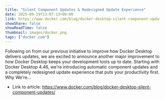 ```yaml
---
title: "Silent Component Updates & Redesigned Update Experience"
date: 2025-09-19T13:07:13+00:00
link: https://www.docker.com/blog/docker-desktop-silent-component-updates/
showShare: false
showReadTime: false
thumbnail: images/docker.png
tags: ["docker.com"]
---
```

Following on from our previous initiative to improve how Docker Desktop delivers updates, we are excited to announce another major improvement to how Docker Desktop keeps your development tools up to date. Starting with Docker Desktop 4.46, we're introducing automatic component updates and a completely redesigned update experience that puts your productivity first. Why We're...

- Link to article: https://www.docker.com/blog/docker-desktop-silent-component-updates/